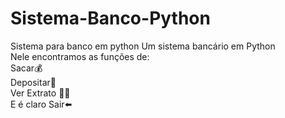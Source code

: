 # Sistema-Banco-Python
Sistema para banco em python
Um sistema bancário em Python  
 Nele encontramos as funções de:  
 Sacar💰  
 Depositar💸  
 Ver Extrato 📃👀  
 E é claro Sair⬅️
